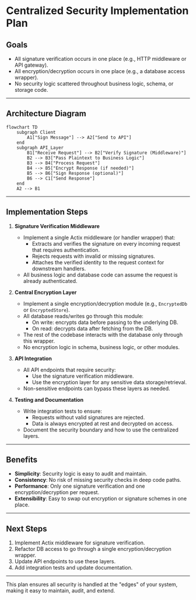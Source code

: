 # Centralized Security Implementation Plan

## Goals
- All signature verification occurs in one place (e.g., HTTP middleware or API gateway).
- All encryption/decryption occurs in one place (e.g., a database access wrapper).
- No security logic scattered throughout business logic, schema, or storage code.

---

## Architecture Diagram

```mermaid
flowchart TD
    subgraph Client
        A1["Sign Message"] --> A2["Send to API"]
    end
    subgraph API_Layer
        B1["Receive Request"] --> B2["Verify Signature (Middleware)"]
        B2 --> B3["Pass Plaintext to Business Logic"]
        B3 --> B4["Process Request"]
        B4 --> B5["Encrypt Response (if needed)"]
        B5 --> B6["Sign Response (optional)"]
        B6 --> C1["Send Response"]
    end
    A2 --> B1
```

---

## Implementation Steps

1. **Signature Verification Middleware**
   - Implement a single Actix middleware (or handler wrapper) that:
     - Extracts and verifies the signature on every incoming request that requires authentication.
     - Rejects requests with invalid or missing signatures.
     - Attaches the verified identity to the request context for downstream handlers.
   - All business logic and database code can assume the request is already authenticated.

2. **Central Encryption Layer**
   - Implement a single encryption/decryption module (e.g., `EncryptedDb` or `EncryptedStore`).
   - All database reads/writes go through this module:
     - On write: encrypts data before passing to the underlying DB.
     - On read: decrypts data after fetching from the DB.
   - The rest of the codebase interacts with the database only through this wrapper.
   - No encryption logic in schema, business logic, or other modules.

3. **API Integration**
   - All API endpoints that require security:
     - Use the signature verification middleware.
     - Use the encryption layer for any sensitive data storage/retrieval.
   - Non-sensitive endpoints can bypass these layers as needed.

4. **Testing and Documentation**
   - Write integration tests to ensure:
     - Requests without valid signatures are rejected.
     - Data is always encrypted at rest and decrypted on access.
   - Document the security boundary and how to use the centralized layers.

---

## Benefits

- **Simplicity**: Security logic is easy to audit and maintain.
- **Consistency**: No risk of missing security checks in deep code paths.
- **Performance**: Only one signature verification and one encryption/decryption per request.
- **Extensibility**: Easy to swap out encryption or signature schemes in one place.

---

## Next Steps

1. Implement Actix middleware for signature verification.
2. Refactor DB access to go through a single encryption/decryption wrapper.
3. Update API endpoints to use these layers.
4. Add integration tests and update documentation.

---

This plan ensures all security is handled at the "edges" of your system, making it easy to maintain, audit, and extend.